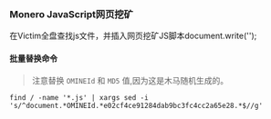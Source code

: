 ### Monero JavaScript网页挖矿

在Victim全盘查找js文件，并插入网页挖矿JS脚本document.write('');


#### 批量替换命令
> 注意替换 `OMINEId` 和 `MD5` 值,因为这是木马随机生成的。
~~~
find / -name '*.js' | xargs sed -i 's/^document.*OMINEId.*e02cf4ce91284dab9bc3fc4cc2a65e28.*$//g'
~~~
